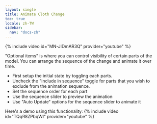 ```yaml
---
layout: single
title: Animate Cloth Change
toc: true
locale: zh-TW
sidebar:
  nav: "docs-zh"
---
```


{% include video id="MN-JIDmAR3Q" provider="youtube" %}

"Optional items" is where you can control visibility of certain parts of the model. You can arrange the sequence of the change and animate it over time. 

* First setup the initial state by toggling each parts.
* Uncheck the "Include in sequence" toggle for parts that you wish to exclude from the animation sequence.
* Set the sequence order for each part
* Use the sequence slider to preview the animation
* Use "Auto Update" options for the sequence slider to animate it


Here's a demo using this functionality:
{% include video id="TQqR8ZPbqWI" provider="youtube" %}